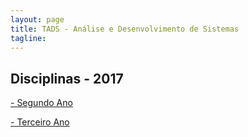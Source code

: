 ```yaml
---
layout: page
title: TADS - Análise e Desenvolvimento de Sistemas
tagline: 
---
```


## Disciplinas - 2017

<a href="https://drive.google.com/drive/folders/0B_jYjhszA34iSW9JMVE3V3pUcjA?usp=sharing">- Segundo Ano</a>

<a href="https://drive.google.com/drive/folders/0B_jYjhszA34iclNqWUNHS1N6Nzg?usp=sharing">- Terceiro Ano</a>
